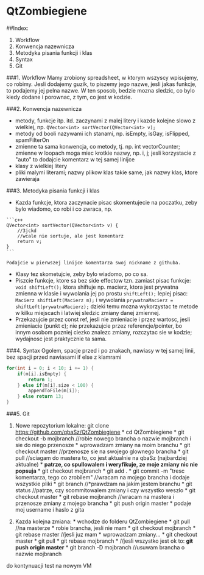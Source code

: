 # QtZombiegiene
##Index:
1. Workflow
2. Konwencja nazewnicza
3. Metodyka pisania funkcji i klas
4. Syntax
5. Git

###1.  Workflow
Mamy zrobiony spreadsheet, w ktorym wszyscy wpisujemy, co robimy. Jesli dodajemy guzik, to piszemy jego nazwe, jesli jakas funkcje, to podajemy jej pelna nazwe. W ten sposob, bedzie mozna sledzic, co bylo kiedy dodane i porownac, z tym, co jest w kodzie.

###2.  Konwencja nazewnicza
  -  metody, funkcje itp. itd. zaczynami z malej litery i kazde kolejne slowo z wielkiej, np.
  `QVector<int> sortVector(QVector<int> v);`
  -  metody od booli nazywami ich stanami, np. isEmpty, isGay, isFlipped, spamFilterOn
  -  zmienne ta sama konwencja, co metody, tj. np. int vectorCounter;
	 zmienne w loopach moga miec krotkie nazwy, np. i, j; jesli korzystacie z "auto" to dodajcie komentarz w tej samej linijce
  -  klasy z wielkiej litery
  -  pliki malymi literami; nazwy plikow klas takie same, jak nazwy klas, ktore zawieraja

###3.  Metodyka pisania funkcji i klas
  -  Kazda funkcje, ktora zaczynacie pisac skomentujecie na poczatku, zeby bylo wiadomo, co robi i co zwraca, np.

    ```c++
	QVector<int> sortVector(QVector<int> v) {
		//3jckd
		//wcale nie sortuje, ale jest komentarz
		return v;
	}
	```

	Podajcie w pierwszej linijce komentarza swoj nickname z githuba.
  -  Klasy tez skometujcie, zeby bylo wiadomo, po co sa.
  -  Piszcie funkcje, ktore sa bez side effectow tzn. zamiast pisac funkcje:
	`void shiftLeft();` ktora shiftuje np. macierz, ktora jest prywatna zmienna w klasie
	i wywolania jej po prostu `shiftLeft();` lepiej pisac: `Macierz shiftLeft(Macierz m);` i wywolania `prywatnaMacierz = shiftLeft(prywatnaMacierz);` dzieki temu mozna wykorzystac te metode w kilku miejscach i latwiej sledzic zmiany danej zmiennej.
  -  Przekazujcie przez const ref, jesli nie zmieniacie i przez wartosc, jesli zmieniacie (punkt c); nie przekazujcie przez referencje/pointer, bo innym osobom pozniej ciezko znalezc zmiany, rozczytac sie w kodzie; wydajnosc jest praktycznie ta sama.

###4.  Syntax
Ogolem, spacje przed i po znakach, nawiasy w tej samej linii, bez spacji przed nawiasami if else z klamrami

```c++
for(int i = 0; i < 10; i += 1) {
    if(m[i].isEmpty) {
		return 1;
	} else if(m[i].size < 100) {
    	appendToFile(m[i]);
	} else return 13;
}
```

###5.  Git
  1. Nowe repozytorium lokalne: git clone https://github.com/qbaSz/QtZombiegiene
    * cd QtZombiegiene
    * git checkout -b mojbranch //robie nowego brancha o nazwie mojbranch i sie do niego przenosze
    * wprowadzam zmiany na moim branchu
    * git checkout master //przenosze sie na swojego glownego brancha
    * git pull //sciagam do mastera to, co jest aktualnie na qbaSz (najbardziej aktualne)
    * **patrze, co spullowalem i weryfikuje, ze moje zmiany nic nie popsuja**
    * git checkout mojbranch
    * git add .
    * git commit -m "tresc komentarza, tego co zrobilem" //wracam na mojego brancha i dodaje wszystkie pliki
    * git branch //*prawdzam na jakim jestem branchu
    * git status //patrze, czy scommitowalem zmiany i czy wszystko weszlo
    * git checkout master
    * git rebase mojbranch //wracam na mastera i przenosze zmiany z mojego brancha
    * git push origin master
    * podaje moj username i haslo z gita

  2. Kazda kolejna zmiana:
    * wchodze do folderu QtZombiegiene
    * git pull //na masterze
    * robie brancha, jesli nie mam
    * git checkout mojbranch
    * git rebase master //jesli juz mam
    * wprowadzam zmiany...
    * git checkout master
    * git pull
    * git rebase mojbranch
    * //jesli wszystko jest ok to: **git push origin master**
    * git branch -D mojbranch //usuwam brancha o nazwie mojbranch

do kontynuacji
test na nowym VM



